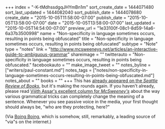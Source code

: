 +++
index = "-K-tMdhssdgqJHYmBn1m"
sort_create_date = 1444071480
sort_last_updated = 1444082040
sort_publish_date = 1444078680
create_date = "2015-10-05T11:58:00-07:00"
publish_date = "2015-10-05T13:58:00-07:00"
date = "2015-10-05T13:58:00-07:00"
last_updated = "2015-10-05T14:54:00-07:00"
preview_url = "1e33100f-08c1-8d59-14a6-6a37b3500998"
name = "Non-specificity in language sometimes occurs, resulting in points being obfuscated"
title = "Non-specificity in language sometimes occurs, resulting in points being obfuscated"
subtype = "Note"
type = "notes"
link = "http://www.mcsweeneys.net/articles/an-interactive-guide-to-ambiguous-grammar"
shareimage = ""
twitterauto = "Non-specificity in language sometimes occurs, resulting in points being obfuscated."
facebookauto = ""
make_image_tweet = ""
notes_byline = ["writers/paul-constant.md"]
notes_tags = ["notes/non-specificity-in-language-sometimes-occurs-resulting-in-points-being-obfuscated.md"]
notes_about = ""
books = ""
+++
This has [already appeared on the *Seattle Review of Books*](http://seattlereviewofbooks.com/notes/2015/09/06/the-sunday-post-for-september-6-2015/), but it's making the rounds again. If you haven't already, please read [Vijith Assar's excellent column for *McSweeney's*](http://www.mcsweeneys.net/articles/an-interactive-guide-to-ambiguous-grammar) about the way various grammatical tricks can completely change the meaning of a sentence. Whenever you see passive voice in the media, your first thought should always be, "who are they protecting, here?"

(Via [Boing Boing](http://boingboing.net/2015/10/05/guide-ambiguous-grammar.html), which is somehow, still, remarkably, a leading source of "via"s on the internet.)